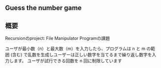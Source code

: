 ## Guess the number game

## 概要
Recursionのproject: File Manipulator Programの課題

ユーザが最小数（n）と最大数（m）を入力したら、プログラムは n と m の範囲 (含む) で乱数を生成しユーザーは正しい数字を当てるまで繰り返し数字を入力します。
ユーザが試行できる回数を n 回に制限しています

